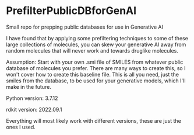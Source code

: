 # PrefilterPublicDBforGenAI
Small repo for prepping public databases for use in Generative AI

I have found that by applying some prefiltering techniques to some of these large collections of molecules, you can skew your generative AI away from random molecules that will never work and towards druglike molecules.

Assumption: Start with your own .smi file of SMILES from whatever public database of molecules you prefer. There are many ways to create this, so I won't cover how to create this baseline file. This is all you need, just the smiles from the database, to be used for your generative models, which I'll make in the future.

Python version: 3.7.12

rdkit version: 2022.09.1

Everything will most likely work with different versions, these are just the ones I used.
